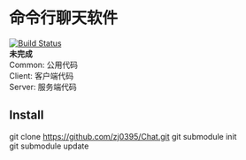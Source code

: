 # 命令行聊天软件
[![Build Status](https://travis-ci.com/zj0395/Chat.svg?branch=master)](https://travis-ci.com/zj0395/Chat)  
**未完成**  
Common: 公用代码  
Client: 客户端代码  
Server: 服务端代码  
## Install
git clone https://github.com/zj0395/Chat.git
git submodule init  
git submodule update  
